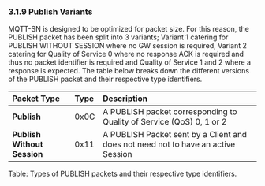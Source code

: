 <!-- transformation-note: left upstream numbering of headings for verification -->
### 3.1.9 Publish Variants

MQTT-SN is designed to be optimized for packet size.
For this reason, the PUBLISH packet has been split into 3 variants; Variant 1 catering for PUBLISH WITHOUT SESSION where no GW session is required,
Variant 2 catering for Quality of Service 0 where no response ACK is required and thus no packet identifier is required and
Quality of Service 1 and 2 where a response is expected.
The table below breaks down the different versions of the PUBLISH packet and their respective type identifiers.

| Packet Type                 | Type | Description                                                                       |
|:----------------------------|:-----|:----------------------------------------------------------------------------------|
| **Publish**                 | 0x0C | A PUBLISH packet corresponding to Quality of Service (QoS)  0, 1 or 2             |
| **Publish Without Session** | 0x11 | A PUBLISH Packet sent by a Client and does not need not to have an active Session |

Table: Types of PUBLISH packets and their respective type identifiers.
<!-- transformation-note: added missing table caption. -->
<!-- transformation-note: above upstream table number will be inserted by auto-numbering later. -->
